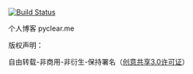 [![Build Status](https://travis-ci.org/pyclear/pyclear.github.io.svg?branch=dev)](https://travis-ci.org/pyclear/pyclear.github.io)

个人博客 pyclear.me

版权声明：

自由转载-非商用-非衍生-保持署名（[创意共享3.0许可证](http://creativecommons.org/licenses/by-nc-nd/3.0/deed.zh)）

